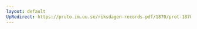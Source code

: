 ```yaml
---
layout: default
UpRedirect: https://pruto.im.uu.se/riksdagen-records-pdf/1870/prot-1870--ak--129.pdf
---
```

